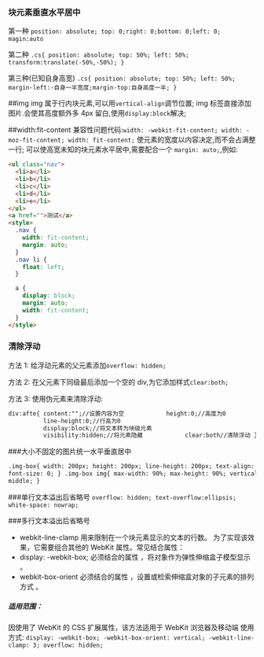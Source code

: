 ### 块元素垂直水平居中

第一种
`position: absolute; top: 0;right: 0;bottom: 0;left: 0; magin:auto`

第二种
`.cs{ position: absolute; top: 50%; left: 50%; transform:translate(-50%,-50%); }`

第三种(已知自身高宽)
`.cs{ position: absolute; top: 50%; left: 50%; margin-left:-自身一半宽度;margin-top:自身高度一半; }`

##img
img 属于行内块元素,可以用`vertical-align`调节位置;
img 标签直接添加图片.会使其高度额外多 4px 留白,使用`display:block`解决;

##width:fit-content
兼容性问题代码:`width: -webkit-fit-content; width: -moz-fit-content; width: fit-content;`
使元素的宽度以内容决定,而不会占满整一行;
可以使高宽未知的块元素水平居中,需要配合一个 `margin: auto;`,例如:

```html
<ul class="nav">
  <li>a</li>
  <li>b</li>
  <li>c</li>
  <li>d</li>
  <li>e</li>
</ul>
<a href="">测试</a>
<style>
  .nav {
    width: fit-content;
    margin: auto;
  }
  .nav li {
    float: left;
  }

  a {
    display: block;
    margin: auto;
    width: fit-content;
  }
</style>
```

### 清除浮动

方法 1:
给浮动元素的父元素添加`overflow: hidden;`

方法 2:
在父元素下同级最后添加一个空的 div,为它添加样式`clear:both;`

方法 3:
使用伪元素来清除浮动:

```html
div:afte{ content:"";//设置内容为空 　　　　　　 height:0;//高度为0
　　　　　　line-height:0;//行高为0
　　　　　　display:block;//将文本转为块级元素
　　　　　　visibility:hidden;//将元素隐藏 　　　　　　 clear:both//清除浮动 }
```

###大小不固定的图片统一水平垂直居中

```html
.img-box{ width: 200px; height: 200px; line-height: 200px; text-align: center;
font-size: 0; } .img-box img{ max-width: 90%; max-height: 90%; vertical-align:
middle; }
```

###单行文本溢出后省略号
`overflow: hidden; text-overflow:ellipsis; white-space: nowrap;`

###多行文本溢出后省略号

- webkit-line-clamp 用来限制在一个块元素显示的文本的行数。 为了实现该效果，它需要组合其他的 WebKit 属性。常见结合属性：
- display: -webkit-box; 必须结合的属性 ，将对象作为弹性伸缩盒子模型显示 。
- webkit-box-orient 必须结合的属性 ，设置或检索伸缩盒对象的子元素的排列方式 。

##### 适用范围：

因使用了 WebKit 的 CSS 扩展属性，该方法适用于 WebKit 浏览器及移动端
使用方式:
`display: -webkit-box; -webkit-box-orient: vertical; -webkit-line-clamp: 3; overflow: hidden;`
